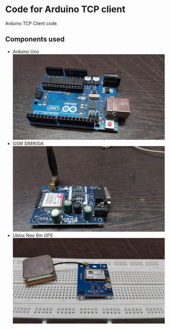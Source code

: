 
# Code for Arduino TCP client

Arduino TCP Client code.

## Components used

* Arduino Uno
![Arduino Uno](./images/ArduinoUno.jpg?raw=true)
* GSM SIM900A
![GSM SIM900A](./images/GSM.jpg?raw=true)
* Ublox Neo 6m GPS
![GPS Module](./images/GPS.jpg?raw=true)


